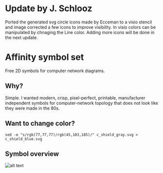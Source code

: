 # Update by J. Schlooz
Ported the generated svg circle icons made by Ecceman to a visio stencil and image corrected a few icons to improve visibility. In visio colors can be manipulated by chnaging the Line color.
Adding more icons will be done in the next update.

# Affinity symbol set
Free 2D symbols for computer network diagrams. 

## Why?
Simple. I wanted modern, crisp, pixel-perfect, printable, manufacturer independent symbols for computer-network topology that does not look like they were made in the 80s. 

## Want to change color?
`sed -e "s/rgb(77,77,77)/rgb(45,103,185)/" c_shield_gray.svg > c_shield_blue.svg`

## Symbol overview
![alt text](https://github.com/ecceman/affinity/blob/master/affinity_index.png)

